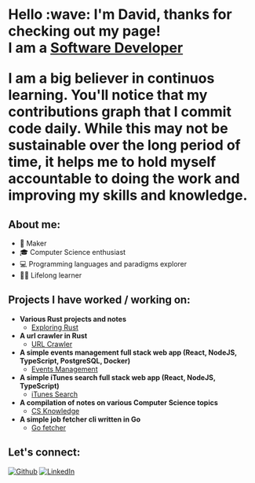 <h1>Hello :wave: I'm David, thanks for checking out my page! <br/>I am a <a href="https://github.com/davidc6">Software Developer</a>

I am a big believer in continuos learning. You'll notice that my contributions graph that I commit code daily. While this may not be sustainable over the long period of time, it helps me to hold myself accountable to doing the work and improving my skills and knowledge.

<h2>About me:</h2>

- :hammer: Maker
- :mortar_board: Computer Science enthusiast
- :computer: Programming languages and paradigms explorer
- :student: Lifelong learner

<h2>Projects I have worked / working on:</h2>

- <b>Various Rust projects and notes</b>
  - [Exploring Rust](https://github.com/davidc6/exploring_rust)
- <b>A url crawler in Rust</b>
  - [URL Crawler](https://github.com/davidc6/url-crawler)
- <b>A simple events management full stack web app (React, NodeJS, TypeScript, PostgreSQL, Docker)</b>
  - [Events Management](https://github.com/davidc6/events-management)
- <b>A simple iTunes search full stack web app (React, NodeJS, TypeScript)</b>
  - [iTunes Search](https://github.com/davidc6/itunes-search)
- <b>A compilation of notes on various Computer Science topics</b>
  - [CS Knowledge](https://github.com/davidc6/cs-knowledge)
- <b>A simple job fetcher cli written in Go</b>
  - [Go fetcher](https://github.com/davidc6/go-fetcher)

<h2>Let's connect:</h2>

<a href="https://github.com/davidc6" target="_blank"><img alt="Github" src="https://img.shields.io/badge/GitHub-%2312100E.svg?&style=for-the-badge&logo=Github&logoColor=white" /></a> <a href="https://www.linkedin.com/in/david-chubabriya" target="_blank"><img alt="LinkedIn" src="https://img.shields.io/badge/linkedin-%230077B5.svg?&style=for-the-badge&logo=linkedin&logoColor=white" /></a>
